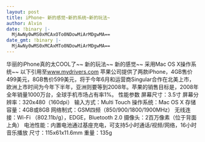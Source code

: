 ```yaml
---
layout: post
title: iPhone~ 新的感觉~新的系统~新的玩法~
author: Alvin
date: !binary |-
  MjAwNy0wMS0xMCAxOTo0NDowMiArMDgwMA==
date_gmt: !binary |-
  MjAwNy0wMS0xMCAxMTo0NDowMiArMDgwMA==
---
```

华丽的iPhone真的太COOL了~~ 新的玩法~~ 新的感觉~~ 采用Mac OS X操作系统~~
以下引用至<a href="http://www.mydrivers.com">www.mydrivers.com</a>
苹果公司提供了两款iPhone，4GB售价499美元，8GB售价599美元，将于今年6月和运营商Singular合作在北美上市，欧洲上市时间为今年下半年，亚洲则要等到2008年。苹果的销售目标是，2008年全年销量1000万台，全球手机市场占有率1%。
性能参数
屏幕尺寸：3.5寸 
屏幕分辨率：320x480（160dpi）
输入方式：Multi Touch
操作系统：Mac OS X
存储容量：4GB或8GB
网络制式：GSM四频（850/900/1800/1900MHz）
无线连接：Wi-Fi （802.11b/g），EDGE，Bluetooth 2.0 
摄像头：2百万像素（位于背面上角） 
电池性能：内置电池通过基座充电，可支持5小时通话/视频/网络，16小时音乐播放
尺寸：115x61x11.6mm 
重量：135g 
<img alt="" src="http://news.mydrivers.com/pages/images/20070110160308_51599.jpg" />
<img alt="" src="http://news.mydrivers.com/pages/images/20070110160342_30516.jpg" />
<img alt="" src="http://news.mydrivers.com/pages/images/20070110160514_78077.jpg" />
<img alt="" src="http://news.mydrivers.com/pages/images/20070110160543_30655.jpg" />
<img alt="" src="http://news.mydrivers.com/pages/images/20070110160621_82230.jpg" />
<img alt="" src="http://news.mydrivers.com/pages/images/20070110160640_50721.jpg" />
<img alt="" src="http://news.mydrivers.com/pages/images/20070110160557_39977.jpg" />
<img alt="" src="http://news.mydrivers.com/pages/images/20070110160954_66373.jpg" />
<img alt="" src="http://news.mydrivers.com/pages/images/20070110160801_85575.jpg" />
